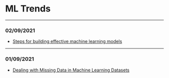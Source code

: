 # ML Trends
---

### 02/09/2021
- [Steps for building effective machine learning models](effective_models.md)

---

### 01/09/2021
- [Dealing with Missing Data in Machine Learning Datasets](missing_data.md)
